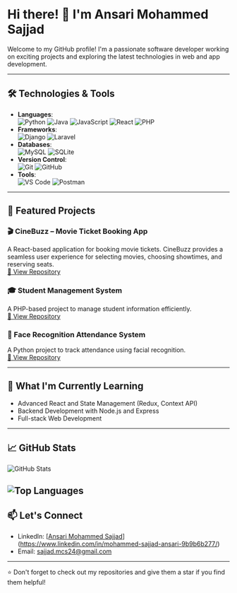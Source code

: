 # Hi there! 👋 I'm Ansari Mohammed Sajjad

Welcome to my GitHub profile! I'm a passionate software developer working on exciting projects and exploring the latest technologies in web and app development.

---

## 🛠️ Technologies & Tools
- **Languages**:  
  ![Python](https://img.shields.io/badge/Python-3670A0?style=flat&logo=python&logoColor=ffdd54) 
  ![Java](https://img.shields.io/badge/Java-007396?style=flat&logo=java&logoColor=white) 
  ![JavaScript](https://img.shields.io/badge/JavaScript-F7DF1E?style=flat&logo=javascript&logoColor=black) 
  ![React](https://img.shields.io/badge/React-61DAFB?style=flat&logo=react&logoColor=black) 
  ![PHP](https://img.shields.io/badge/PHP-777BB4?style=flat&logo=php&logoColor=white)
- **Frameworks**:  
  ![Django](https://img.shields.io/badge/Django-092E20?style=flat&logo=django&logoColor=white) 
  ![Laravel](https://img.shields.io/badge/Laravel-FF2D20?style=flat&logo=laravel&logoColor=white)
- **Databases**:  
  ![MySQL](https://img.shields.io/badge/MySQL-4479A1?style=flat&logo=mysql&logoColor=white) 
  ![SQLite](https://img.shields.io/badge/SQLite-003B57?style=flat&logo=sqlite&logoColor=white)
- **Version Control**:  
  ![Git](https://img.shields.io/badge/Git-F05032?style=flat&logo=git&logoColor=white) 
  ![GitHub](https://img.shields.io/badge/GitHub-181717?style=flat&logo=github&logoColor=white)
- **Tools**:  
  ![VS Code](https://img.shields.io/badge/VS%20Code-0078D4?style=flat&logo=visual-studio-code&logoColor=white) 
  ![Postman](https://img.shields.io/badge/Postman-FF6C37?style=flat&logo=postman&logoColor=white)  

---

## 📂 Featured Projects
### 🎬 CineBuzz – Movie Ticket Booking App
A React-based application for booking movie tickets. CineBuzz provides a seamless user experience for selecting movies, choosing showtimes, and reserving seats.  
[🔗 View Repository](https://github.com/Ansari-Mohammed-Sajjad/CineBuzz)

### 🎓 Student Management System
A PHP-based project to manage student information efficiently.  
[🔗 View Repository](https://github.com/Ansari-Mohammed-Sajjad/student-management-system)

### 🤖 Face Recognition Attendance System
A Python project to track attendance using facial recognition.  
[🔗 View Repository](https://github.com/Ansari-Mohammed-Sajjad/face-recognition-attendance)

---

## 🌱 What I'm Currently Learning
- Advanced React and State Management (Redux, Context API)
- Backend Development with Node.js and Express
- Full-stack Web Development

---

## 📈 GitHub Stats

![GitHub Stats](https://github-readme-stats.vercel.app/api?username=Ansari-Mohammed-Sajjad&show_icons=true&count_private=true&hide_title=true&hide=prs&theme=radical)

![Top Languages](https://github-readme-stats.vercel.app/api/top-langs/?username=Ansari-Mohammed-Sajjad&layout=compact&theme=radical)
---

## 📫 Let's Connect
- LinkedIn: [[Ansari Mohammed Sajjad](https://linkedin.com/in/Ansari-Mohammed-Sajjad)](https://www.linkedin.com/in/mohammed-sajjad-ansari-9b9b6b277/)
- Email: [sajjad.mcs24@gmail.com](mailto:sajjad.mcs24@gmail.com)

---

⭐️ Don't forget to check out my repositories and give them a star if you find them helpful!
